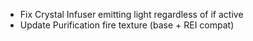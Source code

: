 - Fix Crystal Infuser emitting light regardless of if active
- Update Purification fire texture (base + REI compat)